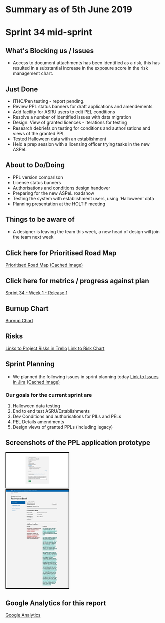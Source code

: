# Summary as of 5th June 2019 

# Sprint 34 mid-sprint

## What's Blocking us / Issues
* Access to document attachments has been identified as a risk, this has resulted in a substantial increase in the exposure score in the risk management chart.

## Just Done
* ITHC/Pen testing - report pending.
* Review PPL status banners for draft applications and amendements
* Add facility for ASRU users to edit PEL conditions
* Resolve a number of identified issues with data migration
* Design: View of granted licences -  Iterations for testing
* Research debriefs on testing for conditions and authorisations and views of the granted PPL
* Tested Halloween data with an establishment
* Held a prep session with a licensing officer trying tasks in the new ASPeL

## About to Do/Doing
* PPL version comparison
* License status banners
* Authorisations and conditions design handover
* Preparing for the new ASPeL roadshow
* Testing the system with establishment users, using 'Halloween' data
* Planning presentation  at the HOLTIF meeting

## Things to be aware of
* A designer is leaving the team this week, a new head of design will join the team next week 

## Click here for Prioritised Road Map
[Prioritised Road Map](https://trello.com/b/p7x9hbPV/prioritised-roadmap)    [\(Cached Image\)](graphs/ASLRoadMap05062019.jpg)

## Click here for metrics / progress against plan
[Sprint 34 - Week 1 - Release 1](graphs/progress05062019.png)

## Burnup Chart
[Burnup Chart](burnup05062019.md)

## Risks
[Links to Project Risks in Trello](https://trello.com/b/VuFuCL7t/risk-register-and-kpis-asl-delivery) 
[Link to Risk Chart](graphs/risk05062019.png)

## Sprint Planning
* We planned the following issues in sprint planning today [Link to Issues in Jira](https://jira.digital.homeoffice.gov.uk/secure/RapidBoard.jspa?rapidView=261)    [\(Cached Image\)](graphs/sprint05062019.png)

### Our goals for the current sprint are
1. Halloween data testing 
2. End to end test ASRU/Establishments 
3. Dev Conditions and authorisations for PILs and PELs 
4. PEL Details amendments 
5. Design views of granted PPLs (including legacy)

## Screenshots of the PPL application prototype
<a href="graphs/proto1_05062019.png"><img src="graphs/proto1_05062019.png" alt="HTML5 Icon" width="200" style="border:2px solid black"></a>
<br>
<a href="graphs/proto2_05062019.png"><img src="graphs/proto2_05062019.png" alt="HTML5 Icon" width="200" style="border:2px solid black"></a>
<br>

## Google Analytics for this report

[Google Analytics](graphs/GA05062019.jpg)

